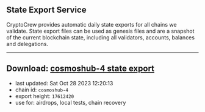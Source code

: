 ## State Export Service
CryptoCrew provides automatic daily state exports for all chains we validate. State export files can be used as genesis files and are a snapshot of the current blockchain state, including all validators, accounts, balances and delegations.

---
**Download: [cosmoshub-4 state export](https://dl.ccvalidators.com/SERVICE/cosmoshub/cosmoshub-4_export_17612420.json)**
---

- last updated: Sat Oct 28 2023 12:20:13
- chain id: `cosmoshub-4`
- export height: `17612420`
- use for: airdrops, local tests, chain recovery
